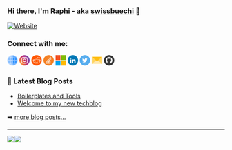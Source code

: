 ### Hi there, I'm Raphi - aka [swissbuechi][website] 👋

[![Website](https://img.shields.io/website?label=swissbuechi.github.io&style=for-the-badge&url=https%3A%2F%2Fswissbuechi.github.io)](https://swissbuechi.github.io)

### Connect with me:

[<img src=icons/web.svg style="height:24px; width: auto">][website]
[<img src=icons/instagram.svg style="height:24px; width: auto">][instagram]
[<img src=icons/reddit.svg style="height:24px; width: auto">][reddit]
[<img src=icons/stackoverflow.svg style="height:24px; width: auto">][stackoverflow]
[<img src=icons/microsoft.svg style="height:24px; width: auto">][microsoftlearn]
[<img src=icons/linkedin.svg style="height:24px; width: auto">][linkedin]
[<img src=icons/twitter.svg style="height:24px; width: auto">][twitter]
[<img src=icons/email.svg style="height:24px; width: auto">][email]
[<img src=icons/github.svg style="height:24px; width: auto">][github]


<!-- ### Languages and Tools:

<img align="left" alt="HTML5" width="26px" src="https://raw.githubusercontent.com/github/explore/80688e429a7d4ef2fca1e82350fe8e3517d3494d/topics/html/html.png" /> -->

### 📕 Latest Blog Posts

<!-- BLOG-POST-LIST:START -->
- [Boilerplates and Tools](https://swissbuechi.github.io/announcements/resources/)
- [Welcome to my new techblog](https://swissbuechi.github.io/announcements/welcome-to-my-techblog/)
<!-- BLOG-POST-LIST:END -->

➡️ [more blog posts...](https://swissbuechi.github.io)

---

<div>
  <img height="170" align="left" src="https://github-readme-stats.vercel.app/api?username=swissbuechi&count_private=true&include_all_commits=true" />
  <img src="https://github-readme-stats.vercel.app/api/top-langs/?username=swissbuechi&layout=compact" />
</div>


[website]: https://swissbuechi.github.io

[reddit]: https://www.reddit.com/user/swissbuechi

[stackoverflow]: https://stackoverflow.com/users/12172680/swissbuechi

[microsoftlearn]: https://techcommunity.microsoft.com/t5/user/viewprofilepage/user-id/1824419#profile

[linkedin]: https://ch.linkedin.com/in/swissbuechi?trk=public_profile_browsemap

[twitter]: https://twitter.com/swissbuechi

[email]: mailto:info@netider.ch

[github]: https://github.com/swissbuechi

[instagram]: https://instagram.com/fuu_12_
